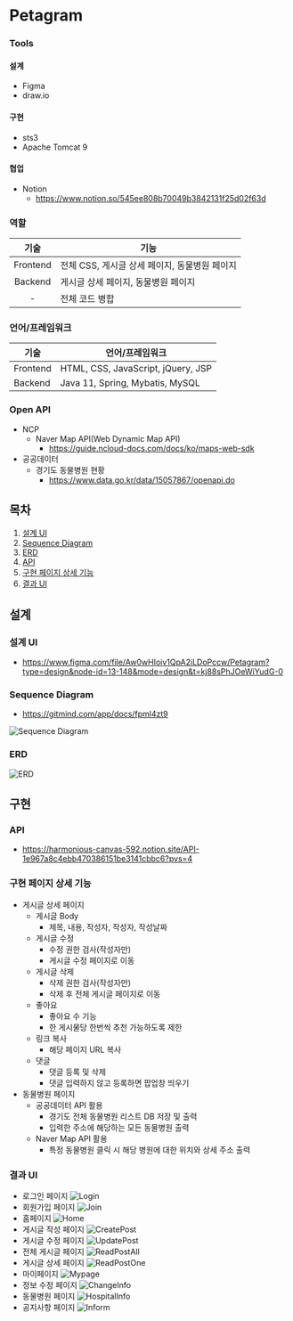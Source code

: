 # Petagram
### Tools
#### 설계
- Figma
- draw.io
#### 구현
- sts3
- Apache Tomcat 9
#### 협업
- Notion
  - https://www.notion.so/545ee808b70049b3842131f25d02f63d

### 역할
|기술|기능|
|:---:|---|
|Frontend|전체 CSS, 게시글 상세 페이지, 동물병원 페이지|
|Backend|게시글 상세 페이지, 동물병원 페이지|
|-|전체 코드 병합|

### 언어/프레임워크
|기술|언어/프레임워크|
|---|---|
|Frontend|HTML, CSS, JavaScript, jQuery, JSP|
|Backend|Java 11, Spring, Mybatis, MySQL|

### Open API
- NCP
  - Naver Map API(Web Dynamic Map API)
    - https://guide.ncloud-docs.com/docs/ko/maps-web-sdk
- 공공데이터
  - 경기도 동물병원 현황
    - https://www.data.go.kr/data/15057867/openapi.do

## 목차
1. [설계 UI](#설계-ui)
2. [Sequence Diagram](#sequence-diagram)
3. [ERD](#erd)
4. [API](#api)
5. [구현 페이지 상세 기능](#구현-페이지-상세-기능)
6. [결과 UI](#결과-ui)

## 설계
### 설계 UI
- https://www.figma.com/file/Aw0wHIoiv1QpA2iLDoPccw/Petagram?type=design&node-id=13-148&mode=design&t=kj88sPhJOeWiYudG-0

### Sequence Diagram
- https://gitmind.com/app/docs/fpml4zt9

![Sequence Diagram](https://github.com/meizzi04/Petagram/assets/86556226/fe2e9f62-23b0-4a81-9c3f-c4416dfa4574)

### ERD
![ERD](https://github.com/meizzi04/Petagram/assets/86556226/83f1160a-e687-42dd-a5be-c13f8aba9127)

## 구현
### API
- https://harmonious-canvas-592.notion.site/API-1e967a8c4ebb470386151be3141cbbc6?pvs=4

### 구현 페이지 상세 기능
- 게시글 상세 페이지
  - 게시글 Body
    - 제목, 내용, 작성자, 작성자, 작성날짜
  - 게시글 수정
    - 수정 권한 검사(작성자만)
    - 게시글 수정 페이지로 이동
  - 게시글 삭제
    - 삭제 권한 검사(작성자만)
    - 삭제 후 전체 게시글 페이지로 이동
  - 좋아요
    - 좋아요 수 기능
    - 한 게시물당 한번씩 추천 가능하도록 제한
  - 링크 복사
    - 해당 페이지 URL 복사
  - 댓글
    - 댓글 등록 및 삭제
    - 댓글 입력하지 않고 등록하면 팝업창 띄우기  
- 동물병원 페이지
  - 공공데이터 API 활용
    - 경기도 전체 동물병원 리스트 DB 저장 및 출력
    - 입력한 주소에 해당하는 모든 동물병원 출력
  - Naver Map API 활용
    - 특정 동물병원 클릭 시 해당 병원에 대한 위치와 상세 주소 출력

### 결과 UI
- 로그인 페이지
![Login](https://github.com/meizzi04/Petagram/assets/86556226/7b1acbfc-8b53-4245-b3be-bfc027ad0095)
- 회원가입 페이지
![Join](https://github.com/meizzi04/Petagram/assets/86556226/ff4d3bbf-0ce1-406c-9236-e32f34198f58)
- 홈페이지
![Home](https://github.com/meizzi04/Petagram/assets/86556226/fcd9efc7-a102-43f2-b015-c32627aacb01)
- 게시글 작성 페이지
![CreatePost](https://github.com/meizzi04/Petagram/assets/86556226/fd7b46ea-3ad1-4555-be2f-94394a16e590)
- 게시글 수정 페이지
![UpdatePost](https://github.com/meizzi04/Petagram/assets/86556226/3aaa33b2-f9cc-4063-950e-79371e2abab3)
- 전체 게시글 페이지
![ReadPostAll](https://github.com/meizzi04/Petagram/assets/86556226/bba8fbdc-fbf1-4a54-8764-f17657d72e23)
- 게시글 상세 페이지
![ReadPostOne](https://github.com/meizzi04/Petagram/assets/86556226/c6c8913d-8fc9-4fe3-a9af-f8a177b562f6)
- 마이페이지
![Mypage](https://github.com/meizzi04/Petagram/assets/86556226/17144355-c23f-4abe-9063-3b078d099937)
- 정보 수정 페이지
![ChangeInfo](https://github.com/meizzi04/Petagram/assets/86556226/0855dd03-bd6d-4275-84b8-0754c4a95b22)
- 동물병원 페이지
![HospitalInfo](https://github.com/meizzi04/Petagram/assets/86556226/28d5e278-f4ac-4e89-80c0-3661686f1f7d)
- 공지사항 페이지
![Inform](https://github.com/meizzi04/Petagram/assets/86556226/3ac8a8d1-9af9-44d6-ae4f-ba7d8845d49e)
